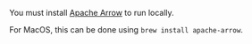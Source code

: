 You must install [Apache Arrow](https://arrow.apache.org/docs/python/install.html) to run locally.

For MacOS, this can be done using `brew install apache-arrow`.